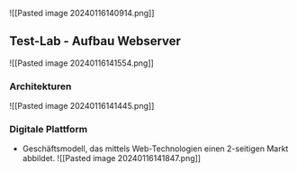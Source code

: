 
![[Pasted image 20240116140914.png]]

## Test-Lab - Aufbau Webserver

![[Pasted image 20240116141554.png]]

### Architekturen

![[Pasted image 20240116141445.png]]

### Digitale Plattform

- Geschäftsmodell, das mittels Web-Technologien einen 2-seitigen Markt abbildet.
	![[Pasted image 20240116141847.png]]
	